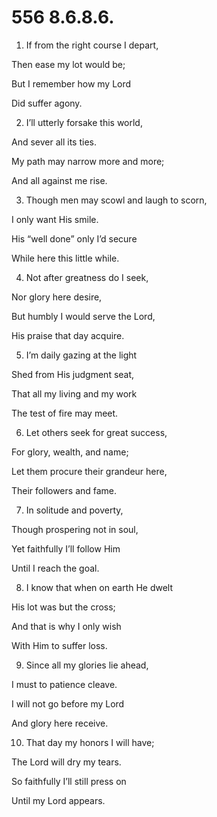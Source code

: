 # 556 8.6.8.6.

1.  If from the right course I depart,

Then ease my lot would be;

But I remember how my Lord

Did suffer agony.

2.  I’ll utterly forsake this world,

And sever all its ties.

My path may narrow more and more;

And all against me rise.

3.  Though men may scowl and laugh to scorn,

I only want His smile.

His “well done” only I’d secure

While here this little while.

4.  Not after greatness do I seek,

Nor glory here desire,

But humbly I would serve the Lord,

His praise that day acquire.

5.  I’m daily gazing at the light

Shed from His judgment seat,

That all my living and my work

The test of fire may meet.

6.  Let others seek for great success,

For glory, wealth, and name;

Let them procure their grandeur here,

Their followers and fame.

7.  In solitude and poverty,

Though prospering not in soul,

Yet faithfully I’ll follow Him

Until I reach the goal.

8.  I know that when on earth He dwelt

His lot was but the cross;

And that is why I only wish

With Him to suffer loss.

9.  Since all my glories lie ahead,

I must to patience cleave.

I will not go before my Lord

And glory here receive.

10.  That day my honors I will have;

The Lord will dry my tears.

So faithfully I’ll still press on

Until my Lord appears.

